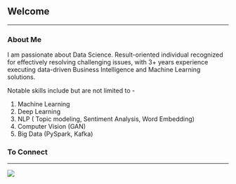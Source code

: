 ## Welcome
---

### About Me

I am passionate about Data Science. Result-oriented individual recognized for effectively resolving challenging issues, with 3+ years experience executing data-driven Business Intelligence and Machine Learning solutions.

Notable skills include but are not limited to -
1. Machine Learning
2. Deep Learning
3. NLP ( Topic modeling, Sentiment Analysis, Word Embedding)
4. Computer Vision (GAN)
5. Big Data (PySpark, Kafka)




### To Connect
---

 [<img src="https://img.shields.io/badge/linkedin-%230077B5.svg?&style=for-the-badge&logo=linkedin&logoColor=white" />](https://www.linkedin.com/in/rotem-bar-6b1a5866/)

